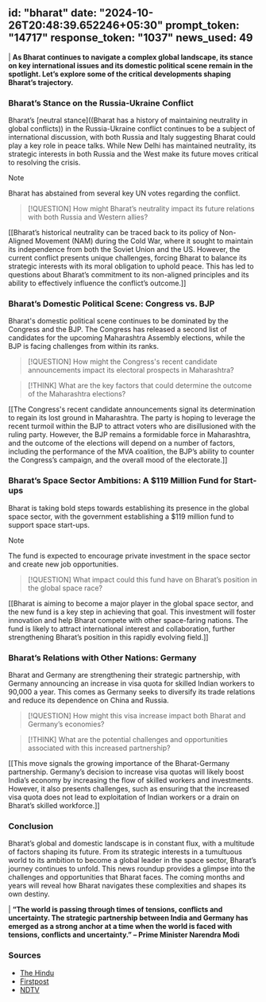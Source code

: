 
id: "bharat"
date: "2024-10-26T20:48:39.652246+05:30"
prompt_token: "14717"
response_token: "1037"
news_used: 49
------
| **As Bharat continues to navigate a complex global landscape, its stance on key international issues and its domestic political scene remain in the spotlight.  Let’s explore some of the critical developments shaping Bharat’s trajectory.** 

### Bharat’s Stance on the Russia-Ukraine Conflict

Bharat’s [neutral stance]((Bharat has a history of maintaining neutrality in global conflicts)) in the Russia-Ukraine conflict continues to be a subject of international discussion, with both Russia and Italy suggesting Bharat could play a key role in peace talks. While New Delhi has maintained neutrality, its strategic interests in both Russia and the West make its future moves critical to resolving the crisis. 

> [!NOTE]
> Bharat has abstained from several key UN votes regarding the conflict.

> [!QUESTION]
> How might Bharat’s neutrality impact its future relations with both Russia and Western allies?

[[Bharat’s historical neutrality can be traced back to its policy of Non-Aligned Movement (NAM) during the Cold War, where it sought to maintain its independence from both the Soviet Union and the US. However, the current conflict presents unique challenges, forcing Bharat to balance its strategic interests with its moral obligation to uphold peace. This has led to questions about Bharat’s commitment to its non-aligned principles and its ability to effectively influence the conflict’s outcome.]]

### Bharat’s Domestic Political Scene: Congress vs. BJP

Bharat's domestic political scene continues to be dominated by the Congress and the BJP. The Congress has released a second list of candidates for the upcoming Maharashtra Assembly elections, while the BJP is facing challenges from within its ranks. 

> [!QUESTION]
> How might the Congress's recent candidate announcements impact its electoral prospects in Maharashtra?

> [!THINK]
> What are the key factors that could determine the outcome of the Maharashtra elections?

[[The Congress's recent candidate announcements signal its determination to regain its lost ground in Maharashtra. The party is hoping to leverage the recent turmoil within the BJP to attract voters who are disillusioned with the ruling party. However, the BJP remains a formidable force in Maharashtra, and the outcome of the elections will depend on a number of factors, including the performance of the MVA coalition, the BJP’s ability to counter the Congress’s campaign, and the overall mood of the electorate.]]

###  Bharat’s Space Sector Ambitions: A $119 Million Fund for Start-ups

Bharat is taking bold steps towards establishing its presence in the global space sector, with the government establishing a $119 million fund to support space start-ups.

> [!NOTE]
> The fund is expected to encourage private investment in the space sector and create new job opportunities.

> [!QUESTION]
> What impact could this fund have on Bharat’s position in the global space race?

[[Bharat is aiming to become a major player in the global space sector, and the new fund is a key step in achieving that goal. This investment will foster innovation and help Bharat compete with other space-faring nations. The fund is likely to attract international interest and collaboration, further strengthening Bharat’s position in this rapidly evolving field.]]

### Bharat’s Relations with Other Nations: Germany

Bharat and Germany are strengthening their strategic partnership, with Germany announcing an increase in visa quota for skilled Indian workers to 90,000 a year. This comes as Germany seeks to diversify its trade relations and reduce its dependence on China and Russia.

> [!QUESTION]
> How might this visa increase impact both Bharat and Germany’s economies?

> [!THINK]
> What are the potential challenges and opportunities associated with this increased partnership?

[[This move signals the growing importance of the Bharat-Germany partnership. Germany’s decision to increase visa quotas will likely boost India’s economy by increasing the flow of skilled workers and investments. However, it also presents challenges, such as ensuring that the increased visa quota does not lead to exploitation of Indian workers or a drain on Bharat’s skilled workforce.]]

### Conclusion

Bharat’s global and domestic landscape is in constant flux, with a multitude of factors shaping its future. From its strategic interests in a tumultuous world to its ambition to become a global leader in the space sector, Bharat’s journey continues to unfold. This news roundup provides a glimpse into the challenges and opportunities that Bharat faces. The coming months and years will reveal how Bharat navigates these complexities and shapes its own destiny.

| **“The world is passing through times of tensions, conflicts and uncertainty. The strategic partnership between India and Germany has emerged as a strong anchor at a time when the world is faced with tensions, conflicts and uncertainty.”  – Prime Minister Narendra Modi**

### Sources

- [The Hindu](https://www.thehindu.com/)
- [Firstpost](https://www.firstpost.com/)
- [NDTV](https://www.ndtv.com/)


